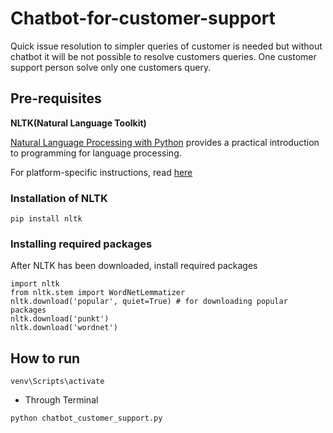 # Chatbot-for-customer-support
Quick issue resolution to simpler queries of customer is needed but without chatbot it will be not possible to resolve customers queries. One customer support person solve only one customers query. 
## Pre-requisites
**NLTK(Natural Language Toolkit)**

[Natural Language Processing with Python](http://www.nltk.org/book/) provides a practical introduction to programming for language processing.

For platform-specific instructions, read [here](https://www.nltk.org/install.html)

### Installation of NLTK
```
pip install nltk
```
### Installing required packages
After NLTK has been downloaded, install required packages
```
import nltk
from nltk.stem import WordNetLemmatizer
nltk.download('popular', quiet=True) # for downloading popular packages
nltk.download('punkt') 
nltk.download('wordnet') 
```

## How to run
```
venv\Scripts\activate
```
* Through Terminal
```
python chatbot_customer_support.py
```
